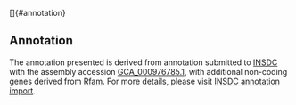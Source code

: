 []{#annotation}

Annotation
----------

The annotation presented is derived from annotation submitted to
[INSDC](http://www.insdc.org) with the assembly accession
[GCA\_000976785.1](http://www.ebi.ac.uk/ena/data/view/GCA_000976785.1),
with additional non-coding genes derived from
[Rfam](http://rfam.xfam.org/). For more details, please visit [INSDC
annotation
import](http://ensemblgenomes.org/info/data/insdc_annotation).
